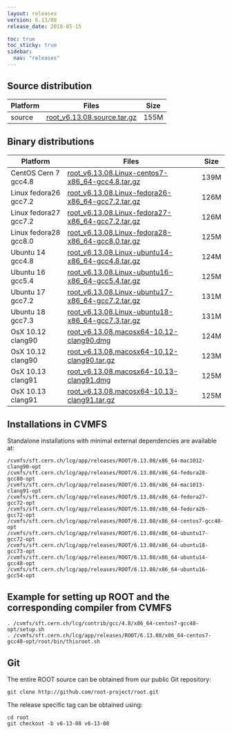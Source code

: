 ```yaml
---
layout: releases
version: 6.13/08
release_date: 2018-05-15

toc: true
toc_sticky: true
sidebar:
  nav: "releases"
---
```



## Source distribution

| Platform       | Files | Size |
|-----------|-------|-----|
| source | [root_v6.13.08.source.tar.gz](https://root.cern/download/root_v6.13.08.source.tar.gz) | 155M |


## Binary distributions

| Platform       | Files | Size |
|-----------|-------|-----|
| CentOS Cern 7 gcc4.8 | [root_v6.13.08.Linux-centos7-x86_64-gcc4.8.tar.gz](https://root.cern/download/root_v6.13.08.Linux-centos7-x86_64-gcc4.8.tar.gz) | 139M |
| Linux fedora26 gcc7.2 | [root_v6.13.08.Linux-fedora26-x86_64-gcc7.2.tar.gz](https://root.cern/download/root_v6.13.08.Linux-fedora26-x86_64-gcc7.2.tar.gz) | 126M |
| Linux fedora27 gcc7.2 | [root_v6.13.08.Linux-fedora27-x86_64-gcc7.2.tar.gz](https://root.cern/download/root_v6.13.08.Linux-fedora27-x86_64-gcc7.2.tar.gz) | 126M |
| Linux fedora28 gcc8.0 | [root_v6.13.08.Linux-fedora28-x86_64-gcc8.0.tar.gz](https://root.cern/download/root_v6.13.08.Linux-fedora28-x86_64-gcc8.0.tar.gz) | 125M |
| Ubuntu 14 gcc4.8 | [root_v6.13.08.Linux-ubuntu14-x86_64-gcc4.8.tar.gz](https://root.cern/download/root_v6.13.08.Linux-ubuntu14-x86_64-gcc4.8.tar.gz) | 124M |
| Ubuntu 16 gcc5.4 | [root_v6.13.08.Linux-ubuntu16-x86_64-gcc5.4.tar.gz](https://root.cern/download/root_v6.13.08.Linux-ubuntu16-x86_64-gcc5.4.tar.gz) | 125M |
| Ubuntu 17 gcc7.2 | [root_v6.13.08.Linux-ubuntu17-x86_64-gcc7.2.tar.gz](https://root.cern/download/root_v6.13.08.Linux-ubuntu17-x86_64-gcc7.2.tar.gz) | 131M |
| Ubuntu 18 gcc7.3 | [root_v6.13.08.Linux-ubuntu18-x86_64-gcc7.3.tar.gz](https://root.cern/download/root_v6.13.08.Linux-ubuntu18-x86_64-gcc7.3.tar.gz) | 131M |
| OsX 10.12 clang90 | [root_v6.13.08.macosx64-10.12-clang90.dmg](https://root.cern/download/root_v6.13.08.macosx64-10.12-clang90.dmg) | 124M |
| OsX 10.12 clang90 | [root_v6.13.08.macosx64-10.12-clang90.tar.gz](https://root.cern/download/root_v6.13.08.macosx64-10.12-clang90.tar.gz) | 123M |
| OsX 10.13 clang91 | [root_v6.13.08.macosx64-10.13-clang91.dmg](https://root.cern/download/root_v6.13.08.macosx64-10.13-clang91.dmg) | 125M |
| OsX 10.13 clang91 | [root_v6.13.08.macosx64-10.13-clang91.tar.gz](https://root.cern/download/root_v6.13.08.macosx64-10.13-clang91.tar.gz) | 125M |


## Installations in CVMFS
Standalone installations with minimal external dependencies are available at:
~~~
/cvmfs/sft.cern.ch/lcg/app/releases/ROOT/6.13.08/x86_64-mac1012-clang90-opt
/cvmfs/sft.cern.ch/lcg/app/releases/ROOT/6.13.08/x86_64-fedora28-gcc80-opt
/cvmfs/sft.cern.ch/lcg/app/releases/ROOT/6.13.08/x86_64-mac1013-clang91-opt
/cvmfs/sft.cern.ch/lcg/app/releases/ROOT/6.13.08/x86_64-fedora27-gcc72-opt
/cvmfs/sft.cern.ch/lcg/app/releases/ROOT/6.13.08/x86_64-fedora26-gcc72-opt
/cvmfs/sft.cern.ch/lcg/app/releases/ROOT/6.13.08/x86_64-centos7-gcc48-opt
/cvmfs/sft.cern.ch/lcg/app/releases/ROOT/6.13.08/x86_64-ubuntu17-gcc72-opt
/cvmfs/sft.cern.ch/lcg/app/releases/ROOT/6.13.08/x86_64-ubuntu18-gcc73-opt
/cvmfs/sft.cern.ch/lcg/app/releases/ROOT/6.13.08/x86_64-ubuntu14-gcc48-opt
/cvmfs/sft.cern.ch/lcg/app/releases/ROOT/6.13.08/x86_64-ubuntu16-gcc54-opt
~~~


## Example for setting up ROOT and the corresponding compiler from CVMFS
~~~
. /cvmfs/sft.cern.ch/lcg/contrib/gcc/4.8/x86_64-centos7-gcc48-opt/setup.sh
. /cvmfs/sft.cern.ch/lcg/app/releases/ROOT/6.13.08/x86_64-centos7-gcc48-opt/root/bin/thisroot.sh
~~~

## Git
The entire ROOT source can be obtained from our public Git repository:

~~~
git clone http://github.com/root-project/root.git
~~~
The release specific tag can be obtained using:
~~~
cd root
git checkout -b v6-13-08 v6-13-08
~~~

